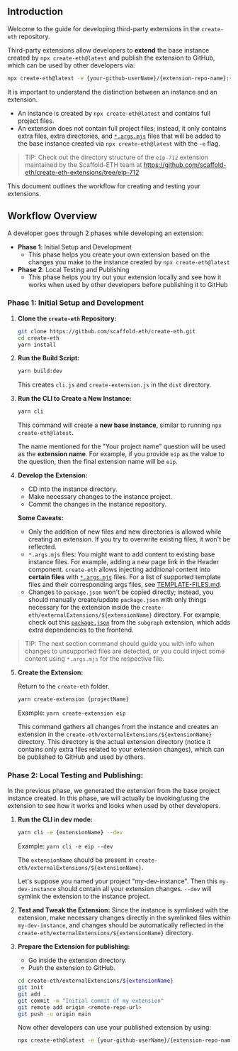 ## Introduction

Welcome to the guide for developing third-party extensions in the `create-eth` repository.

Third-party extensions allow developers to **extend** the base instance created by `npx create-eth@latest` and publish the extension to GitHub, which can be used by other developers via:

```bash
npx create-eth@latest -e {your-github-userName}/{extension-repo-name}:{extension-branch-name} # extension-branch-name is optional
```

It is important to understand the distinction between an instance and an extension.

- An instance is created by `npx create-eth@latest` and contains full project files.
- An extension does not contain full project files; instead, it only contains extra files, extra directories, and [`*.args.mjs`](TEMPLATING.md#args-files) files that will be added to the base instance created via `npx create-eth@latest` with the `-e` flag.

> TIP: Check out the directory structure of the `eip-712` extension maintained by the Scaffold-ETH team at https://github.com/scaffold-eth/create-eth-extensions/tree/eip-712

This document outlines the workflow for creating and testing your extensions.

## Workflow Overview

A developer goes through 2 phases while developing an extension:

- **Phase 1**: Initial Setup and Development
  - This phase helps you create your own extension based on the changes you make to the instance created by `npx create-eth@latest`
- **Phase 2**: Local Testing and Publishing
  - This phase helps you try out your extension locally and see how it works when used by other developers before publishing it to GitHub

### Phase 1: Initial Setup and Development

1. **Clone the `create-eth` Repository:**

   ```bash
   git clone https://github.com/scaffold-eth/create-eth.git
   cd create-eth
   yarn install
   ```

2. **Run the Build Script:**

   ```bash
   yarn build:dev
   ```

   This creates `cli.js` and `create-extension.js` in the `dist` directory.

3. **Run the CLI to Create a New Instance:**

   ```bash
   yarn cli
   ```

   This command will create a **new base instance**, similar to running `npx create-eth@latest`.

   The name mentioned for the "Your project name" question will be used as the **extension name**. For example, if you provide `eip` as the value to the question, then the final extension name will be `eip`.

4. **Develop the Extension:**

   - CD into the instance directory.
   - Make necessary changes to the instance project.
   - Commit the changes in the instance repository.

   **Some Caveats:**

   - Only the addition of new files and new directories is allowed while creating an extension. If you try to overwrite existing files, it won't be reflected.
   - `*.args.mjs` files: You might want to add content to existing base instance files. For example, adding a new page link in the Header component. `create-eth` allows injecting additional content into **certain files** with [`*.args.mjs`](TEMPLATING.md#args-files) files. For a list of supported template files and their corresponding args files, see [TEMPLATE-FILES.md](./TEMPLATE-FILES.md).
   - Changes to `package.json` won't be copied directly; instead, you should manually create/update `package.json` with only things necessary for the extension inside the `create-eth/externalExtensions/${extensionName}` directory. For example, check out this [`package.json`](https://github.com/scaffold-eth/create-eth-extensions/blob/subgraph/extension/packages/nextjs/package.json) from the `subgraph` extension, which adds extra dependencies to the frontend.

> TIP: The next section command should guide you with info when changes to unsupported files are detected, or you could inject some content using `*.args.mjs` for the respective file.

5. **Create the Extension:**

   Return to the `create-eth` folder.

   ```bash
   yarn create-extension {projectName}
   ```

   Example: `yarn create-extension eip`

   This command gathers all changes from the instance and creates an extension in the `create-eth/externalExtensions/${extensionName}` directory. This directory is the actual extension directory (notice it contains only extra files related to your extension changes), which can be published to GitHub and used by others.

### Phase 2: Local Testing and Publishing:

In the previous phase, we generated the extension from the base project instance created. In this phase, we will actually be invoking/using the extension to see how it works and looks when used by other developers.

1. **Run the CLI in dev mode:**

   ```bash
   yarn cli -e {extensionName} --dev
   ```

   Example: `yarn cli -e eip --dev`

   The `extensionName` should be present in `create-eth/externalExtensions/${extensionName}`.

   Let's suppose you named your project "my-dev-instance". Then this `my-dev-instance` should contain all your extension changes. `--dev` will symlink the extension to the instance project.

2. **Test and Tweak the Extension:**
   Since the instance is symlinked with the extension, make necessary changes directly in the symlinked files within `my-dev-instance`, and changes should be automatically reflected in the `create-eth/externalExtensions/${extensionName}` directory.

3. **Prepare the Extension for publishing:**

   - Go inside the extension directory.
   - Push the extension to GitHub.

   ```bash
   cd create-eth/externalExtensions/${extensionName}
   git init
   git add .
   git commit -m "Initial commit of my extension"
   git remote add origin <remote-repo-url>
   git push -u origin main
   ```

   Now other developers can use your published extension by using:

   ```bash
   npx create-eth@latest -e {your-github-userName}/{extension-repo-name}:{extension-branch-name} # extension-branch-name is optional
   ```
